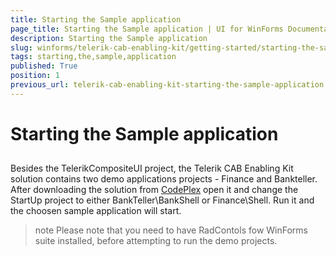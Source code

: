 ```yaml
---
title: Starting the Sample application
page_title: Starting the Sample application | UI for WinForms Documentation
description: Starting the Sample application
slug: winforms/telerik-cab-enabling-kit/getting-started/starting-the-sample-application
tags: starting,the,sample,application
published: True
position: 1
previous_url: telerik-cab-enabling-kit-starting-the-sample-application
---
```


# Starting the Sample application

## 

Besides the TelerikCompositeUI project, the Telerik CAB Enabling Kit solution contains two demo applications projects - Finance and Bankteller. After downloading the solution from  [CodePlex](http://telerikcab.codeplex.com/)   open it and change the StartUp project to either BankTeller\BankShell or Finance\Shell. Run it and the choosen sample application will start.
		

>note Please note that you need to have RadContols fow WinForms suite installed, before attempting to run the demo projects.
>

